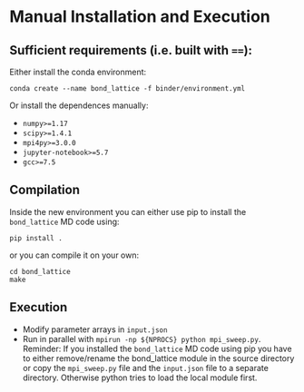 # Manual Installation and Execution

## Sufficient requirements (i.e. built with `==`):
Either install the conda environment:
```
conda create --name bond_lattice -f binder/environment.yml
```
Or install the dependences manually:
- `numpy>=1.17`
- `scipy>=1.4.1`
- `mpi4py>=3.0.0`
- `jupyter-notebook>=5.7`
- `gcc>=7.5`

## Compilation
Inside the new environment you can either use pip to install the `bond_lattice` MD code using:
```
pip install .
```
or you can compile it on your own:
```
cd bond_lattice
make
```

## Execution
- Modify parameter arrays in `input.json`
- Run in parallel with `mpirun -np ${NPROCS} python mpi_sweep.py`. Reminder: If you installed the `bond_lattice` MD code using pip you have to either remove/rename the bond_lattice module in the source directory or copy the `mpi_sweep.py` file and the `input.json` file to a separate directory. Otherwise python tries to load the local module first.
